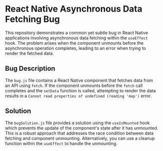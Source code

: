 # React Native Asynchronous Data Fetching Bug

This repository demonstrates a common yet subtle bug in React Native applications involving asynchronous data fetching within the `useEffect` hook. The problem arises when the component unmounts before the asynchronous operation completes, leading to an error when trying to render the fetched data.

## Bug Description

The `bug.js` file contains a React Native component that fetches data from an API using `fetch`.  If the component unmounts before the `fetch` call completes and the `setData` function is called, attempting to render the data results in a `Cannot read properties of undefined (reading 'map')` error.

## Solution

The `bugSolution.js` file provides a solution using the `useIsMounted` hook which prevents the update of the component's state after it has unmounted. This is a robust approach that addresses the race condition between data fetching and component unmounting.  Alternatively, you can use a cleanup function within the `useEffect` to handle the unmounting.
